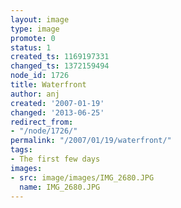 ```yaml
---
layout: image
type: image
promote: 0
status: 1
created_ts: 1169197331
changed_ts: 1372159494
node_id: 1726
title: Waterfront
author: anj
created: '2007-01-19'
changed: '2013-06-25'
redirect_from:
- "/node/1726/"
permalink: "/2007/01/19/waterfront/"
tags:
- The first few days
images:
- src: image/images/IMG_2680.JPG
  name: IMG_2680.JPG
---
```


